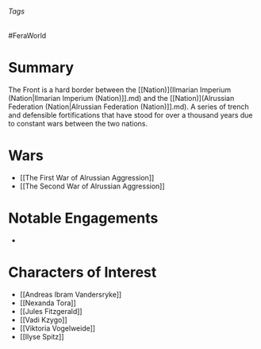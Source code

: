 ###### Tags

#FeraWorld

# Summary
The Front is a hard border between the [[Nation)](Ilmarian Imperium (Nation|Ilmarian Imperium (Nation)]].md) and the [[Nation)](Alrussian Federation (Nation|Alrussian Federation (Nation)]].md). A series of trench and defensible fortifications that have stood for over a thousand years due to constant wars between the two nations.

# Wars
- [[The First War of Alrussian Aggression]]
- [[The Second War of Alrussian Aggression]]

# Notable Engagements
- 

# Characters of Interest
- [[Andreas Ibram Vandersryke]]
- [[Nexanda Tora]]
- [[Jules Fitzgerald]]
- [[Vadi Kzygo]]
- [[Viktoria Vogelweide]]
- [[Ilyse Spitz]]